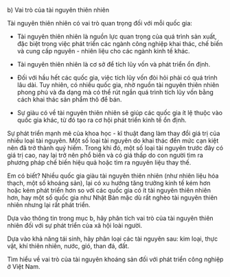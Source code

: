b) Vai trò của tài nguyên thiên nhiên

Tài nguyên thiên nhiên có vai trò quan trọng đối với mỗi quốc gia:

- Tài nguyên thiên nhiên là nguồn lực quan trọng của quá trình sản xuất, đặc biệt trong việc phát triển các ngành công nghiệp khai thác, chế biến và cung cấp nguyên - nhiên liệu cho các ngành kinh tế khác.

- Tài nguyên thiên nhiên là cơ sở để tích lũy vốn và phát triển ổn định.

+ Đối với hầu hết các quốc gia, việc tích lũy vốn đòi hỏi phải có quá trình lâu dài. Tuy nhiên, có nhiều quốc gia, nhờ nguồn tài nguyên thiên nhiên phong phú và đa dạng mà có thể rút ngắn quá trình tích lũy vốn bằng cách khai thác sản phẩm thô để bán.

+ Sự giàu có về tài nguyên thiên nhiên sẽ giúp các quốc gia ít lệ thuộc vào quốc gia khác, từ đó tạo ra cơ hội phát triển kinh tế ổn định.

Sự phát triển mạnh mẽ của khoa học - kĩ thuật đang làm thay đổi giá trị của nhiều loại tài nguyên. Một số loại tài nguyên do khai thác đến mức cạn kiệt nên đã trở thành quý hiếm. Trong khi đó, một số loại tài nguyên trước đây có giá trị cao, nay lại trở nên phổ biến và có giá thấp do con người tìm ra phương pháp chế biến hiệu quả hoặc tìm ra nguyên liệu thay thế.

Em có biết?
Nhiều quốc gia giàu tài nguyên thiên nhiên (như nhiên liệu hóa thạch, một số khoáng sản), lại có xu hướng tăng trưởng kinh tế kém hơn hoặc kém phát triển hơn so với các quốc gia có ít tài nguyên thiên nhiên hơn, hay một số quốc gia như Nhật Bản mặc dù rất nghèo tài nguyên thiên nhiên nhưng lại rất phát triển.

Dựa vào thông tin trong mục b, hãy phân tích vai trò của tài nguyên thiên nhiên đối với sự phát triển của xã hội loài người.

Dựa vào khả năng tái sinh, hãy phân loại các tài nguyên sau: kim loại, thực vật, khí thiên nhiên, nước, gió, than đá, đất.

Tìm hiểu về vai trò của tài nguyên khoáng sản đối với phát triển công nghiệp ở Việt Nam.